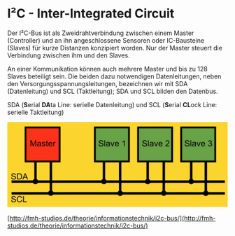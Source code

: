 # I²C - Inter-Integrated Circuit



Der I²C-Bus ist als Zweidrahtverbindung zwischen einem Master (Controller) und an ihn angeschlossene Sensoren oder IC-Bausteine (Slaves) für kurze Distanzen konzipiert worden. Nur der Master steuert die Verbindung zwischen ihm und den Slaves.

An einer Kommunikation können auch mehrere Master und bis zu 128 Slaves beteiligt sein. Die beiden dazu notwendigen Datenleitungen, neben den Versorgungsspannungsleitungen, bezeichnen wir mit SDA (Datenleitung) und SCL (Taktleitung); SDA und SCL bilden den Datenbus.



SDA (**S**erial **DA**ta Line: serielle Datenleitung) und SCL (**S**erial **CL**ock Line: serielle Taktleitung)

![](../../.gitbook/assets/grafik.png)

[http://fmh-studios.de/theorie/informationstechnik/i2c-bus/](http://fmh-studios.de/theorie/informationstechnik/i2c-bus/)

